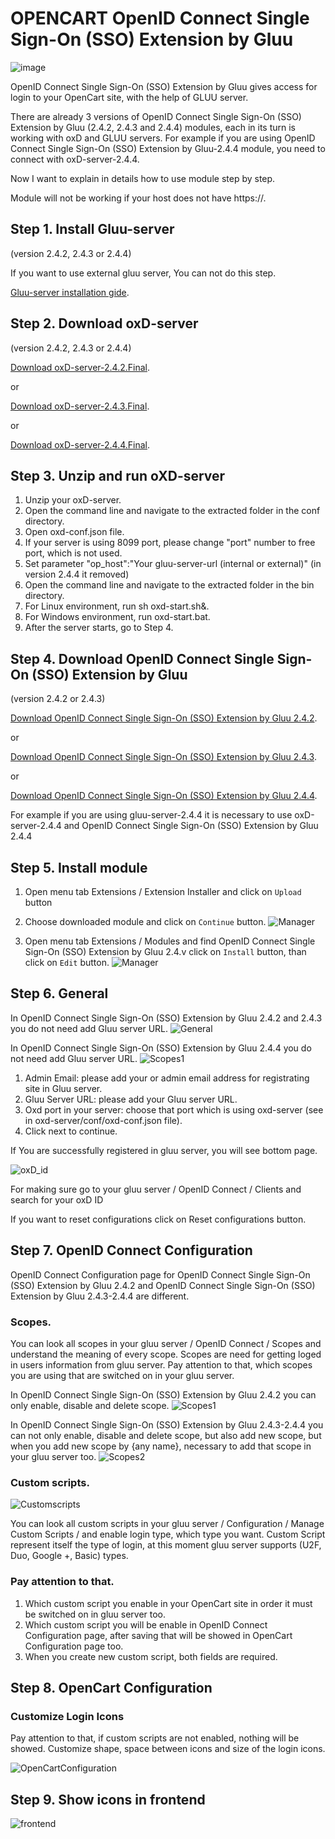 OPENCART OpenID Connect Single Sign-On (SSO) Extension by Gluu 
=========================
![image](https://raw.githubusercontent.com/GluuFederation/gluu-sso-OpenCart-module/master/plugin.jpg)

OpenID Connect Single Sign-On (SSO) Extension by Gluu gives access for login to your OpenCart site, with the help of GLUU server.

There are already 3 versions of OpenID Connect Single Sign-On (SSO) Extension by Gluu (2.4.2, 2.4.3 and 2.4.4) modules, each in its turn is working with oxD and GLUU servers.
For example if you are using OpenID Connect Single Sign-On (SSO) Extension by Gluu-2.4.4 module, you need to connect with oxD-server-2.4.4.

Now I want to explain in details how to use module step by step. 

Module will not be working if your host does not have https://. 

## Step 1. Install Gluu-server 

(version 2.4.2, 2.4.3 or 2.4.4)

If you want to use external gluu server, You can not do this step.   

[Gluu-server installation gide](https://www.gluu.org/docs/deployment/).

## Step 2. Download oxD-server 

(version 2.4.2, 2.4.3 or 2.4.4)

[Download oxD-server-2.4.2.Final](https://ox.gluu.org/maven/org/xdi/oxd-server/2.4.2.Final/oxd-server-2.4.2.Final-distribution.zip).

or

[Download oxD-server-2.4.3.Final](https://ox.gluu.org/maven/org/xdi/oxd-server/2.4.3.Final/oxd-server-2.4.3.Final-distribution.zip).

or

[Download oxD-server-2.4.4.Final](https://ox.gluu.org/maven/org/xdi/oxd-server/2.4.4.Final/oxd-server-2.4.4.Final-distribution.zip).

## Step 3. Unzip and run oXD-server
 
1. Unzip your oxD-server. 
2. Open the command line and navigate to the extracted folder in the conf directory.
3. Open oxd-conf.json file.  
4. If your server is using 8099 port, please change "port" number to free port, which is not used.
5. Set parameter "op_host":"Your gluu-server-url (internal or external)" (in version 2.4.4 it removed)
6. Open the command line and navigate to the extracted folder in the bin directory.
7. For Linux environment, run sh oxd-start.sh&. 
8. For Windows environment, run oxd-start.bat.
9. After the server starts, go to Step 4.

## Step 4. Download OpenID Connect Single Sign-On (SSO) Extension by Gluu
 
(version 2.4.2 or 2.4.3)

[Download OpenID Connect Single Sign-On (SSO) Extension by Gluu 2.4.2](https://raw.githubusercontent.com/GluuFederation/gluu-sso-OpenCart-module/master/Gluu_SSO_2.4.2/Gluu_SSO_2.4.2.zip).

or

[Download OpenID Connect Single Sign-On (SSO) Extension by Gluu 2.4.3](https://raw.githubusercontent.com/GluuFederation/gluu-sso-OpenCart-module/master/Gluu_SSO_2.4.3/Gluu_SSO_2.4.3.zip).

or

[Download OpenID Connect Single Sign-On (SSO) Extension by Gluu 2.4.4](https://raw.githubusercontent.com/GluuFederation/gluu-sso-OpenCart-module/master/Gluu_SSO_2.4.4/Gluu_SSO_2.4.4.zip).

For example if you are using gluu-server-2.4.4 it is necessary to use oxD-server-2.4.4 and OpenID Connect Single Sign-On (SSO) Extension by Gluu 2.4.4

## Step 5. Install module
 
1. Open menu tab Extensions / Extension Installer and click on ```Upload``` button

2. Choose downloaded module and click on ```Continue``` button. 
![Manager](https://raw.githubusercontent.com/GluuFederation/gluu-sso-OpenCart-module/master/docu/1.png) 

3. Open menu tab Extensions / Modules and find OpenID Connect Single Sign-On (SSO) Extension by Gluu 2.4.v click on ```Install``` button, than click on ```Edit``` button.
![Manager](https://raw.githubusercontent.com/GluuFederation/gluu-sso-OpenCart-module/master/docu/2.png) 

## Step 6. General

In OpenID Connect Single Sign-On (SSO) Extension by Gluu 2.4.2 and 2.4.3  you do not need add Gluu server URL.
![General](https://raw.githubusercontent.com/GluuFederation/gluu-sso-OpenCart-module/master/docu/6.png)  

In OpenID Connect Single Sign-On (SSO) Extension by Gluu 2.4.4  you do not need add Gluu server URL.
![Scopes1](https://raw.githubusercontent.com/GluuFederation/gluu-sso-OpenCart-module/master/docu/15.png) 

1. Admin Email: please add your or admin email address for registrating site in Gluu server.
2. Gluu Server URL: please add your Gluu server URL.
3. Oxd port in your server: choose that port which is using oxd-server (see in oxd-server/conf/oxd-conf.json file).
4. Click next to continue.

If You are successfully registered in gluu server, you will see bottom page.

![oxD_id](https://raw.githubusercontent.com/GluuFederation/gluu-sso-OpenCart-module/master/docu/7.png)

For making sure go to your gluu server / OpenID Connect / Clients and search for your oxD ID

If you want to reset configurations click on Reset configurations button.

## Step 7. OpenID Connect Configuration

OpenID Connect Configuration page for OpenID Connect Single Sign-On (SSO) Extension by Gluu 2.4.2 and OpenID Connect Single Sign-On (SSO) Extension by Gluu 2.4.3-2.4.4 are different.

### Scopes.
You can look all scopes in your gluu server / OpenID Connect / Scopes and understand the meaning of  every scope.
Scopes are need for getting loged in users information from gluu server.
Pay attention to that, which scopes you are using that are switched on in your gluu server.

In OpenID Connect Single Sign-On (SSO) Extension by Gluu 2.4.2  you can only enable, disable and delete scope.
![Scopes1](https://raw.githubusercontent.com/GluuFederation/gluu-sso-OpenCart-module/master/docu/8.png) 

In OpenID Connect Single Sign-On (SSO) Extension by Gluu 2.4.3-2.4.4 you can not only enable, disable and delete scope, but also add new scope, but when you add new scope by {any name}, necessary to add that scope in your gluu server too. 
![Scopes2](https://raw.githubusercontent.com/GluuFederation/gluu-sso-OpenCart-module/master/docu/9.png) 

### Custom scripts.

![Customscripts](https://raw.githubusercontent.com/GluuFederation/gluu-sso-OpenCart-module/master/docu/10.png)  

You can look all custom scripts in your gluu server / Configuration / Manage Custom Scripts / and enable login type, which type you want.
Custom Script represent itself the type of login, at this moment gluu server supports (U2F, Duo, Google +, Basic) types.

### Pay attention to that.

1. Which custom script you enable in your OpenCart site in order it must be switched on in gluu server too.
2. Which custom script you will be enable in OpenID Connect Configuration page, after saving that will be showed in OpenCart Configuration page too.
3. When you create new custom script, both fields are required.

## Step 8. OpenCart Configuration

### Customize Login Icons
 
Pay attention to that, if custom scripts are not enabled, nothing will be showed.
Customize shape, space between icons and size of the login icons.

![OpenCartConfiguration](https://raw.githubusercontent.com/GluuFederation/gluu-sso-OpenCart-module/master/docu/11.png)  

## Step 9. Show icons in frontend

![frontend](https://raw.githubusercontent.com/GluuFederation/gluu-sso-OpenCart-module/master/docu/12.png) 
